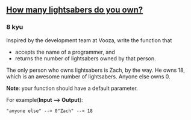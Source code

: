 <h2><a href=https://www.codewars.com/kata/51f9d93b4095e0a7200001b8/train/csharp target="_blank">How many lightsabers do you own?</a></h2><h3>8 kyu</h3><p>Inspired by the development team at Vooza, write the function that </p><ul><li>accepts the name of a programmer, and</li><li>returns the number of lightsabers owned by that person.</li></ul><p>The only person who owns lightsabers is Zach, by the way. He owns 18, which is an awesome number of lightsabers. Anyone else owns 0.</p><p><strong>Note</strong>: your function should have a default parameter.</p><p>For example(<strong>Input --&gt; Output</strong>):</p><pre><code>"anyone else" --&gt; 0"Zach" --&gt; 18</code></pre>